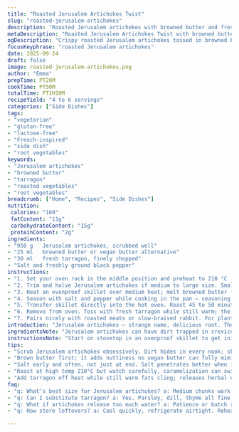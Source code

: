 ```yaml
---
title: "Roasted Jerusalem Artichokes Twist"
slug: "roasted-jerusalem-artichokes"
description: "Roasted Jerusalem artichokes with browned butter and fresh herbs, offering crispy edges and tender insides. Adjusted roasting times for better texture. Chives replaced with tarragon for an aromatic twist. Butter quantity slightly reduced. Focus on tactile cues, caramelization color, and scent for doneness. Suitable for vegetarian, gluten-free, and lactose-free modifications if using vegan butter. Perfect side for meats or braised dishes. Common pitfalls and substitutions explained clearly."
metaDescription: "Roasted Jerusalem Artichokes Twist with browned butter, fresh tarragon, crisp edges, tender centers; rich caramel notes, tactile doneness cues, vegan butter option."
ogDescription: "Crispy roasted Jerusalem artichokes tossed in browned butter and tarragon. Watch caramel color, aroma, and texture. Vegan butter works for lactose-free tweaks."
focusKeyphrase: "roasted Jerusalem artichokes"
date: 2025-09-24
draft: false
image: roasted-jerusalem-artichokes.png
author: "Emma"
prepTime: PT20M
cookTime: PT50M
totalTime: PT1H10M
recipeYield: "4 to 6 servings"
categories: ["Side Dishes"]
tags:
- "vegetarian"
- "gluten-free"
- "lactose-free"
- "French-inspired"
- "side dish"
- "root vegetables"
keywords:
- "Jerusalem artichokes"
- "browned butter"
- "tarragon"
- "roasted vegetables"
- "root vegetables"
breadcrumb: ["Home", "Recipes", "Side Dishes"]
nutrition: 
 calories: "160"
 fatContent: "11g"
 carbohydrateContent: "15g"
 proteinContent: "2g"
ingredients:
- "950 g   Jerusalem artichokes, scrubbed well"
- "25 ml   browned butter or vegan butter alternative"
- "30 ml   fresh tarragon, finely chopped"
- "Salt and freshly ground black pepper"
instructions:
- "1. Set your oven rack in the middle position and preheat to 210 °C  (around 410 °F). Higher temp helps caramelization but watch closely."
- "2. Trim and halve Jerusalem artichokes if medium to large size. Small ones can roast whole - like finger potatoes. Uneven sizes? Expect uneven cooking—stir more often."
- "3. Heat an ovenproof skillet over medium heat; melt browned butter (vegan butter works too here, but real butter gives nuttier flavor). Toss in artichokes; sauté gently 6 to 7 minutes until they start to soften and get a light golden crust. Important: this jump-start cooks edges instead of soggy bottoms."
- "4. Season with salt and pepper while cooking in the pan — seasoning early helps flavors deepen. A sprinkle of smoked salt works well if you like a subtle smoky hit."
- "5. Transfer skillet directly into the hot oven. Roast 45 to 50 minutes total, stirring every 12 to 15 minutes—look for golden-blistered spots, a rich caramel color, and aroma shifting from raw earthiness to sweet nuttiness. Firm to tender when squeezed with tongs."
- "6. Remove from oven. Toss with fresh tarragon while still warm; the warm fat helps release herbal aromas. Serve immediately—texture changes if held too long."
- "7. Pairs nicely with roasted meats or slow-braised rabbit. For plant-based, add crushed garlic cloves at step 3 for depth or a splash of lemon zest right before serving to brighten."
introduction: "Jerusalem artichokes — strange name, delicious root. Their knobby shapes fool you until roasted; then, crispy on edges, tender inside with earthy nuttiness that lingers. Tried steaming before—bland, boring, no thanks. Butter browned first? Game changer. Browning unlocks layers. Tarragon swapped in for chives — fresher, hints of anise, gives a more complex aroma than usual. Salt early, salt often for better penetration. Watch that caramel stage carefully. Not burnt—just kissed by heat. Smells like autumn on a plate. Serve alongside rabbit or any rich roast; roots can hold their own here. Technique > time; smell and feel tell you more than clock. Perfect side or simple centerpiece if you're vegetarian. Texture varies wildly by size — pick similar-sized or adjust stirring accordingly."
ingredientsNote: "Jerusalem artichokes can have dirt trapped in crevices—scrub obsessively but avoid peeling unless skin is thick or ugly; it crisps superbly. Butter is essential; browned butter adds a nutty note rare to substitutes but vegan butter works for lactose intolerance. Argue about herbs as you like; tarragon lifts earthiness better than chives in my opinion but swap with parsley, dill, or thyme if preferred. Salt early for better flavor absorption. If artichokes are large, chopping smaller speeds cooking but loses some texture contrast. Avoid overcrowding pan or steam will replace roasting; batch cook if needed. For gluten-free or egg-free diets, this dish is a safe side, naturally. Can add a crushed garlic clove or a splash of white wine at roasting step for a flavor twist. Watch out—Jerusalem artichokes release moisture; too wet, no crisp."
instructionsNote: "Start on stovetop in an ovenproof skillet to get initial sear and buttery coat on veggies; don’t skip this or end with soggy tubers. Sauté gently; too hot scorches, too cold leaves no color. Toss often but carefully so you don’t break artichokes—handle like delicate nuggets. Salt early; salt diffuses better when heated first. Roast at 210 °C for deeper caramel notes but watch closely 40 min plus. Turn every 12-15 minutes to ensure even browning—patchy caramel is amateur hour. Look for crusted edges changing from raw tan to golden brown, smell shifting from earthy to nutty sweet; tactile test—fork gently, should pierce with slight resistance but not mush. Finish with herbs tossed warm in fat—that’s when oils release aromatics. Serve immediately to enjoy crisp-tender contrast; stale leftovers turn mealy and dull. Tried adding more butter? Greasier, no better—keep it modest."
tips:
- "Scrub Jerusalem artichokes obsessively. Dirt hides in every nook; skip peeling unless skin is tough. Crisps up nicely with skin on. Cut similar sizes to help even roasting; uneven chunks mean you’ll stir more often and keep eyes on caramel spots."
- "Brown butter first; it adds nuttiness no vegan butter can fully mimic but alternative works for lactose issues. Heat skillet medium, stir often to avoid scorch but get that crust. Sauté artichokes gently till golden edges appear, not soggy or raw."
- "Salt early and often, not just at end. Salt penetrates better when in pan, starting flavor build deep inside. Smoked salt works well for smoky notes, but regular is fine. Salt timing changes texture and final taste, don’t skip."
- "Roast at high temp 210°C but watch carefully, caramelization can swing fast. Turn artichokes every 12 to 15 mins, patchy caramel = amateur hour. Use smell and tactile testing too. Aroma shifts earthy raw to sweet nutty, tender but still firm to slight squeeze, not mush."
- "Add tarragon off heat while still warm fats cling; releases herbal oils better than adding cold. Crushing garlic in step 3 or lemon zest at service changes profile nicely. For plant-based, vegan butter and garlic boost flavor depth; skip butter for less richness but lose nuttiness."
faq:
- "q: What’s best size for Jerusalem artichokes? a: Medium chunks work best. Too small roast fast, get dry; big halves take longer, risk uneven doneness. Similar sized pieces are easier to manage. Stirring chunkier ones helps even cooking."
- "q: Can I substitute tarragon? a: Yes. Parsley, dill, thyme all fine but lose anise hint. Tarragon adds distinct aroma you can’t fully replace. Fresh over dried works better for that lift. Swap per taste, but herbs change flavor balance."
- "q: What if artichokes release too much water? a: Patience or batch roasting. Overcrowding traps moisture; artichokes steam, no crisp. Dry them well after washing, roast in single layer. If soggy, try pre-roasting in skillet longer, get initial crust."
- "q: How store leftovers? a: Cool quickly, refrigerate airtight. Reheat in hot skillet to revive crisp edges; microwave ruins texture. Eat within 2 days max. Can freeze but lose crispness; reheat gently. Avoid soggy cold storage."

---
```


